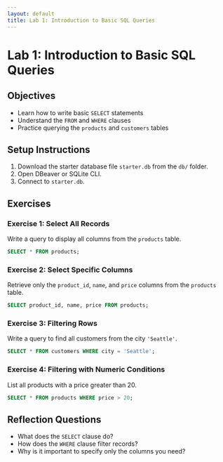 ```yaml
---
layout: default
title: Lab 1: Introduction to Basic SQL Queries
---
```


# Lab 1: Introduction to Basic SQL Queries

## Objectives
- Learn how to write basic `SELECT` statements
- Understand the `FROM` and `WHERE` clauses
- Practice querying the `products` and `customers` tables

## Setup Instructions
1. Download the starter database file `starter.db` from the `db/` folder.
2. Open DBeaver or SQLite CLI.
3. Connect to `starter.db`.

## Exercises

### Exercise 1: Select All Records
Write a query to display all columns from the `products` table.

```sql
SELECT * FROM products;
```

### Exercise 2: Select Specific Columns
Retrieve only the `product_id`, `name`, and `price` columns from the `products` table.

```sql
SELECT product_id, name, price FROM products;
```

### Exercise 3: Filtering Rows
Write a query to find all customers from the city `'Seattle'`.

```sql
SELECT * FROM customers WHERE city = 'Seattle';
```

### Exercise 4: Filtering with Numeric Conditions
List all products with a price greater than 20.

```sql
SELECT * FROM products WHERE price > 20;
```

## Reflection Questions
- What does the `SELECT` clause do?
- How does the `WHERE` clause filter records?
- Why is it important to specify only the columns you need?
